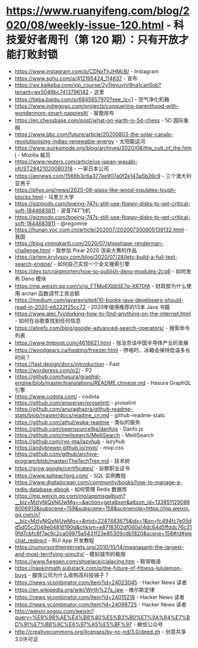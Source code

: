 # https://www.ruanyifeng.com/blog/2020/08/weekly-issue-120.html - 科技爱好者周刊（第 120 期）：只有开放才能打败封锁

- https://www.instagram.com/p/CDNxThJHMcB/ - Instagram
- https://www.sohu.com/a/412195424_114837 - 宣布
- https://wx.kaikeba.com/vip_course/2y5levuvrj/9na1can5ob?tenant=wx5046bc7413796142 - 这里
- https://tieba.baidu.com/p/6845657970?see_lz=1 - 空气净化机箱
- https://www.indiegogo.com/projects/conquering-parenthood-with-wondermom-smart-nappies#/ - 智能尿布
- https://en.chessbase.com/post/what-on-earth-is-5d-chess - 5D 国际象棋
- https://www.bbc.com/future/article/20200803-the-solar-canals-revolutionising-indias-renewable-energy - 太阳能运河
- https://www.quirksmode.org/blog/archives/2020/08/the_cult_of_the.html - Mozilla 裁员
- https://www.reuters.com/article/us-japan-wasabi-idUST29421020080318 - 一家日本公司
- https://apnews.com/1566b3c6a377ee907a0f2e143a5b26c9 - 三个澳大利亚男子
- https://phys.org/news/2020-08-glass-like-wood-insulates-tough-blocks.html - 马里兰大学
- https://gizmodo.com/boeing-747s-still-use-floppy-disks-to-get-critical-soft-1844683811 - 波音747飞机
- https://gizmodo.com/boeing-747s-still-use-floppy-disks-to-get-critical-soft-1844683811 - @regomne
- https://hunan.voc.com.cn/article/202007/202007300905139132.html - 我国
- https://blog.yiningkarlli.com/2020/07/shipshape-renderman-challenge.html - 我参加 Pixar 2020 渲染大赛的作品
- https://artem.krylysov.com/blog/2020/07/28/lets-build-a-full-text-search-engine/ - 如何自己实现一个全文搜索引擎
- https://dev.to/craigmorten/how-to-publish-deno-modules-2cg6 - 如何发布 Deno 模块
- https://mp.weixin.qq.com/s/ig_FTMp6XbbSE7q-XR70fA - 财政部为什么使用 arctan 函数调节工资总额
- https://medium.com/javarevisited/10-books-java-developers-should-read-in-2020-e6222f25cc72 - 2020年值得推荐的13本 Java 书籍
- https://www.alec.fyi/dorking-how-to-find-anything-on-the-internet.html - 如何在谷歌查找到任何信息
- https://ahrefs.com/blog/google-advanced-search-operators/ - 搜索命令列表
- https://www.tmtpost.com/4616621.html - 张汝京谈中国半导体产业的发展
- https://woodgears.ca/heating/freezer.html - 停电时，冰箱会保持低温多长时间？
- https://fast.design/docs/introduction - Fast
- https://wordpress.com/p2/ - P2
- https://github.com/hasura/graphql-engine/blob/master/translations/README.chinese.md - Hasura GraphQL 引擎
- https://www.codota.com/ - codota
- https://github.com/amperser/proselint/ - proselint
- https://github.com/anuraghazra/github-readme-stats/blob/master/docs/readme_cn.md - github-readme-stats
- https://github.com/athul/waka-readme - 类似的服务
- https://github.com/opensource9ja/danfojs - Danfo.js
- https://github.com/meilisearch/MeiliSearch - MeiliSearch
- https://github.com/ryo-ma/lazyhub - lazyhub
- https://andybrewer.github.io/mvp/ - mvp.css
- https://github.com/github/archive-program/blob/master/TheTechTree.md - 技术树
- https://grow.google/certificates/ - 谷歌职业证书
- https://www.sqlteaching.com/ - SQL 实例教程
- https://www.digitalocean.com/community/books/how-to-manage-a-redis-database-ebook - 如何管理 Redis 数据库
- https://mp.weixin.qq.com/mp/appmsgalbum?__biz=MzIyNjQxNjUwMg==&action=getalbum&album_id=1338511290868006913&subscene=159&subscene=158&scenenote=https://mp.weixin.qq.com/s?__biz=MzIyNjQxNjUwMg==&mid=2247483675&idx=1&sn=fc494fc7e05dd5d05c2049e04816190d&chksm=e8718302df060a14dc64d5ffddc76c319fd7cbfc8f7ac9c2ca09975a5431f23e85309cdb1820&scene=158#rd#wechat_redirect - BUI App 开发教程
- https://rumorsontheinternets.org/2010/10/14/magnasanti-the-largest-and-most-terrifying-simcity/ - 模拟城市的极限
- https://www.fieggen.com/shoelace/cialacing.htm - 鞋带暗语
- https://napkinmath.substack.com/p/the-future-of-fitness-lululemon-buys - 服饰公司为什么收购高科技镜子？
- https://news.ycombinator.com/item?id=24023045 - Hacker News 读者
- https://en.wikipedia.org/wiki/Wirth%27s_law - 维尔斯定律
- https://news.ycombinator.com/item?id=24015218 - Hacker News 读者
- https://news.ycombinator.com/item?id=24098725 - Hacker News 读者
- http://weixin.sogou.com/weixin?query=%E9%98%AE%E4%B8%80%E5%B3%B0%E7%9A%84%E7%BD%91%E7%BB%9C%E6%97%A5%E5%BF%97 - 微信公众号
- http://creativecommons.org/licenses/by-nc-nd/3.0/deed.zh - 创意共享3.0许可证